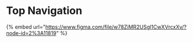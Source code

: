 # Top Navigation

{% embed url="https://www.figma.com/file/w78ZiMR2USgl1CwXVrcxXv/?node-id=2%3A11819" %}



